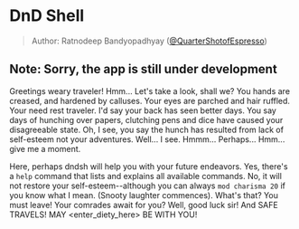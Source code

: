 # DnD Shell

> Author: Ratnodeep Bandyopadhyay ([@QuarterShotofEspresso]())

## Note: Sorry, the app is still under development

Greetings weary traveler! Hmm... Let's take a look, shall we? You hands are creased,
and hardened by calluses. Your eyes are parched and hair ruffled.
Your need rest traveler. I'd say your back has seen better days.
You say days of hunching over papers, clutching pens and dice have caused your disagreeable state.
Oh, I see, you say the hunch has resulted from lack of self-esteem not your adventures.
Well... I see. Hmmm... Perhaps... Hmm... give me a moment.

Here, perhaps dndsh will help you with your future endeavors. Yes, there's a `help` command
that lists and explains all available commands. 
No, it will not restore your self-esteem--although you can always `mod charisma 20` if you know
what I mean. (Snooty laughter commences).
What's that? You must leave!
Your comrades await for you? Well, good luck sir! And SAFE TRAVELS! MAY
<enter_diety_here> BE WITH YOU!
